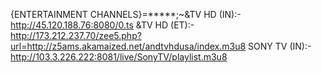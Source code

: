 {ENTERTAINMENT CHANNELS}=*****;~&TV HD (IN):-http://45.120.188.76:8080/0.ts &TV HD (ET):-http://173.212.237.70/zee5.php?url=http://z5ams.akamaized.net/andtvhdusa/index.m3u8 SONY TV (IN):- http://103.3.226.222:8081/live/SonyTV/playlist.m3u8  
